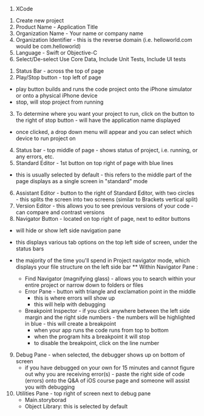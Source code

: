 <!-- Tools Needed for iOS App Creation  --> 
1. XCode 

<!-- XCode Interface: Starting Application -->

1. Create new project 
2. Product Name - Application Title
3. Organization Name - Your name or company name
4. Organization Identifier - this is the reverse domain (i.e. helloworld.com would be com.helloworld)
5. Language - Swift or Objective-C
6. Select/De-select Use Core Data, Include Unit Tests, Include UI tests 

<!-- XCode Interface: Inside Application --> 

1. Status Bar - across the top of page
2. Play/Stop button - top left of page 
  - play button builds and runs the code project onto the iPhone simulator or onto a physical iPhone device 
  - stop, will stop project from running 
3. To determine where you want your project to run, click on the button to the right of stop button - will have the application name displayed
  - once clicked, a drop down menu will appear and you can select which device to run project on 
4. Status bar - top middle of page - shows status of project, i.e. running, or any errors, etc. 
5. Standard Editor - 1st button on top right of page with blue lines 
  - this is usually selected by default - this refers to the middle part of the page displays as a single screen in "standard" mode
6. Assistant Editor - button to the right of Standard Editor, with two circles  - this splits the screen into two screens (similar to Brackets vertical split)
7. Version Editor - this allows you to see previous versions of your code - can compare and contrast versions
8. Navigator Button - located on top right of page, next to editor buttons
  - will hide or show left side navigation pane 
  - this displays various tab options on the top left side of screen, under the status bars 
  - the majority of the time you'll spend in Project navigator mode, which displays your file structure on the left side bar
  ** Within Navigator Pane : 
  
    - Find Navigator (magnifying glass) - allows you to search within your entire project or narrow down to folders or files 
    - Error Pane - button with triangle and exclamation point in the middle 
      - this is where errors will show up 
      - this will help with debugging 
    - Breakpoint Inspector - if you click anywhere between the left side margin and the right side numbers - the numbers will be highlighted in blue - this will create a breakpoint 
      - when your app runs the code runs from top to bottom
      - when the program hits a breakpoint it will stop 
      - to disable the breakpoint, click on the line number 
9. Debug Pane - when selected, the debugger shows up on bottom of screen
    - if you have debugged on your own for 15 minutes and cannot figure out why you are receiving error(s) - paste the right side of code (errors) onto the Q&A of iOS course page and someone will assist you with debugging 
10. Utilities Pane - top right of screen next to debug pane 
    - Main.storyborad
    - Object Library: this is selected by default 

